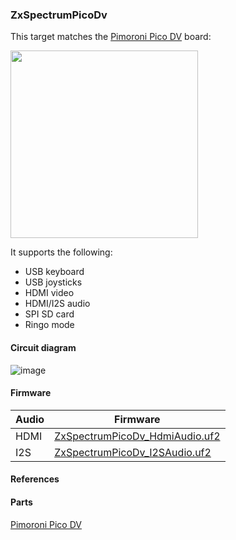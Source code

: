 ### ZxSpectrumPicoDv
This target matches the [Pimoroni Pico DV](https://shop.pimoroni.com/products/pimoroni-pico-dv-demo-base) board:

<img src="P1040672_1500x1500.png" width="300"/>

It supports the following:
* USB keyboard
* USB joysticks
* HDMI video
* HDMI/I2S audio
* SPI SD card
* Ringo mode

#### Circuit diagram

![image](ZxSpectrumPicoDv.png)

#### Firmware

| Audio | Firmware |
| - | - |
| HDMI | [ZxSpectrumPicoDv_HdmiAudio.uf2](/uf2/ZxSpectrumPicoDv_HdmiAudio.uf2) |
| I2S | [ZxSpectrumPicoDv_I2SAudio.uf2](/uf2/ZxSpectrumPicoDv_I2SAudio.uf2) |

#### References

#### Parts

[Pimoroni Pico DV](https://shop.pimoroni.com/products/pimoroni-pico-dv-demo-base)